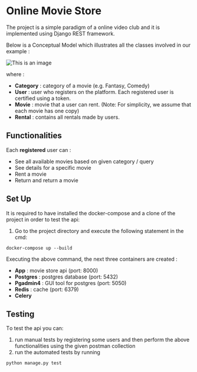 # Online Movie Store
The project is a simple paradigm of a online video club and it is implemented using Django REST framework.

Below is a Conceptual Model which illustrates all the classes involved in our example :

![This is an image](https://drive.google.com/uc?export=view&id=1i9_1Piphdb6QKqt3cZXAoKhuT1Sjb8S9)

where :
- **Category** : category of a movie (e.g. Fantasy, Comedy)
- **User** :  user who registers on the platform. Each registered user is certified using a token.
- **Movie** : movie that a user can rent. (Note: For simplicity, we assume that each movie has one copy)
- **Rental** : contains all rentals made by users.

## Functionalities
Each **registered** user can :
- See all available movies based on given category / query
- See details for a specific movie
- Rent a movie
- Return and return a movie

## Set Up
It is required to have installed the docker-compose and a clone of the project in order to test the api:

1. Go to the project directory and execute the following statement in the cmd:

```
docker-compose up --build
```
Executing the above command, the next three containers are created :
* **App**      : movie store api (port: 8000)
* **Postgres** : postgres database (port: 5432)
* **Pgadmin4** : GUI tool for postgres (port: 5050)
* **Redis**    : cache (port: 6379)
* **Celery**   

##  Testing
Τo test the api you can:
1. run manual tests by registering some users and then perform the above functionalities using the given postman collection
2. run the automated tests by running 
```
python manage.py test 
```
